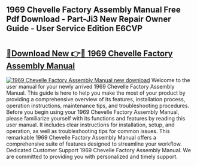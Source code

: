 ## 1969 Chevelle Factory Assembly Manual Free Pdf Download - Part-Ji3 New Repair Owner Guide - User Service Edition E6CVP

# <h2><a href="http://bc15738.oget.top/?id=1969+Chevelle+Factory+Assembly+Manual">🔗Download New 👉🔴 1969 Chevelle Factory Assembly Manual</a></h2>

[![1969 Chevelle Factory Assembly Manual new download](https://i.imgur.com/5g1atiW.png)](http://bc15738.oget.top/?id=1969+Chevelle+Factory+Assembly+Manual)
Welcome to the user manual for your newly arrived 1969 Chevelle Factory Assembly Manual. This guide is here to help you make the most of your product by providing a comprehensive overview of its features, installation process, operation instructions, maintenance tips, and troubleshooting procedures. Before you begin using your 1969 Chevelle Factory Assembly Manual, please familiarize yourself with its functions and features by reading this user manual. It includes clear instructions for installation, setup, and operation, as well as troubleshooting tips for common issues. This remarkable 1969 Chevelle Factory Assembly Manual offers a comprehensive suite of features designed to streamline your workflow. Dedicated Customer Support 1969 Chevelle Factory Assembly Manual. We are committed to providing you with personalized and timely support.
